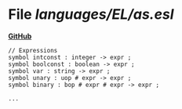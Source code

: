 # File _languages/EL/as.esl_
**[GitHub](https://github.com/softlang/yas/blob/master/languages/EL/as.esl)**
```
// Expressions
symbol intconst : integer -> expr ;
symbol boolconst : boolean -> expr ;
symbol var : string -> expr ;
symbol unary : uop # expr -> expr ;
symbol binary : bop # expr # expr -> expr ;

...
```
